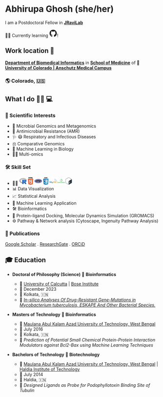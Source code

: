 # **Abhirupa Ghosh** (she/her)
I am a Postdoctoral Fellow in [**JRaviLab**](https://jravilab.github.io/) 

👩‍💻 Currently learning <img src="https://github.com/devicons/devicon/blob/master/icons/github/github-original.svg" alt="github" width="25" height="25"/>!

## Work location 🏢
[**Department of Biomedical Informatics**](https://medschool.cuanschutz.edu/dbmi) in [**School of Medicine**](https://medschool.cuanschutz.edu/) of 🏫 [**University of Colorado | Anschutz Medical Campus**](https://www.cuanschutz.edu/)

### 🌎 Colorado, 🇺🇸 

## What I do 👩‍🔬 💻
### 🔬 Scientific Interests
- 🦠 Microbial Genomics and Metagenomics
- 💉 Antimicrobial Resistance (AMR)
- :stethoscope:	:mask:	Respiratory and Infectious Diseases
- ⚖️ Comparative Genomics
- 🧠 Machine Learning in Biology
- 🧬🧫 Multi-omics

### 🛠️ Skill Set
- 👨‍💻 <img src="https://github.com/devicons/devicon/blob/master/icons/r/r-original.svg" alt="r" width="25" height="25"/><img src="https://github.com/devicons/devicon/blob/master/icons/html5/html5-original-wordmark.svg" alt="html" width="25" height="25"/><img src="https://github.com/devicons/devicon/blob/master/icons/php/php-original.svg" alt="php" width="25" height="25"/><img src="https://github.com/devicons/devicon/blob/master/icons/css3/css3-original-wordmark.svg" alt="css" width="25" height="25"/><img src="https://github.com/devicons/devicon/blob/master/icons/mysql/mysql-original-wordmark.svg" alt="mysql" width="25" height="25"/><img src="https://github.com/devicons/devicon/blob/master/icons/anaconda/anaconda-original-wordmark.svg" alt="conda" width="25" height="25"/><img src="https://github.com/devicons/devicon/blob/master/icons/bash/bash-original.svg" alt="bash" width="25" height="25"/>
- 📊 Data Visualization
- 📈 Statistical Analysis
- 🔧 Machine Learning Application
- 🛠️ Bioinformatics
- 🔗 Protein-ligand Docking, Molecular Dynamics Simulation (GROMACS)
- ⚙️ Pathway & Network analysis (Cytoscape, Ingenuity Pathway Analysis)

### :page_with_curl: Publications	
[Google Scholar](https://scholar.google.com/citations?hl=en&user=o2NbpFgAAAAJ&view_op=list_works&sortby=pubdate) . [ResearchGate](https://www.researchgate.net/profile/Abhirupa-Ghosh) . [ORCiD](https://orcid.org/0000-0002-3980-4749)

## 🎓 Education
- **Doctoral of Philosophy (Science)**  🎯 **Bioinformatics**
  - 🏫 [University of Calcutta](https://www.caluniv.ac.in/) | [Bose Institute](http://www.jcbose.ac.in/home)
  - 📅 December 2023
  - 📍 Kolkata, 🇮🇳
  - 📖 [_In-silico Analyses Of Drug-Resistant Gene-Mutations in Mycobacterium tuberculosis,
ESKAPE And Other Bacterial Species._](https://shodhganga.inflibnet.ac.in/handle/10603/542692)

- **Masters of Technology** 🎯 **Bioinformatics**
  - 🏫 [Maulana Abul Kalam Azad University of Technology, West Bengal](https://makautwb.ac.in/)
  - 📅 July 2016
  - 📍 Kolkata, 🇮🇳
  - 📖 _Prediction of Potential Small Chemical Protein-Protein Interaction Modulators
against Bcl2-Bax using Machine Learning Techniques_

- **Bachelors of Technology** 🎯 **Biotechnology**
  - 🏫 [Maulana Abul Kalam Azad University of Technology, West Bengal](https://makautwb.ac.in/) | [Haldia Institute of Technology](https://hithaldia.ac.in/)
  - 📅 July 2014
  - 📍 Haldia, 🇮🇳
  - 📖 _Designed Ligands as Probe for Podophyllotoxin Binding Site of Tubulin_

<!--
**AbhirupaGhosh/AbhirupaGhosh** is a ✨ _special_ ✨ repository because its `README.md` (this file) appears on your GitHub profile.

Here are some ideas to get you started:

- 🔭 I’m currently working on ...
- 🌱 I’m currently learning ...
- 👯 I’m looking to collaborate on ...
- 🤔 I’m looking for help with ...
- 💬 Ask me about ...
- 📫 How to reach me: ...
- 😄 Pronouns: ...
- ⚡ Fun fact: ...
-->

